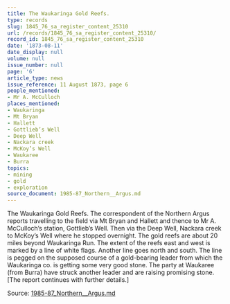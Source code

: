 ```yaml
---
title: The Waukaringa Gold Reefs.
type: records
slug: 1845_76_sa_register_content_25310
url: /records/1845_76_sa_register_content_25310/
record_id: 1845_76_sa_register_content_25310
date: '1873-08-11'
date_display: null
volume: null
issue_number: null
page: '6'
article_type: news
issue_reference: 11 August 1873, page 6
people_mentioned:
- Mr A. McCulloch
places_mentioned:
- Waukaringa
- Mt Bryan
- Hallett
- Gottlieb’s Well
- Deep Well
- Nackara creek
- McKoy’s Well
- Waukaree
- Burra
topics:
- mining
- gold
- exploration
source_document: 1985-87_Northern__Argus.md
---
```


The Waukaringa Gold Reefs.  The correspondent of the Northern Argus reports travelling to the field via Mt Bryan and Hallett and thence to Mr A. McCulloch’s station, Gottlieb’s Well.  Then via the Deep Well, Nackara creek to McKoy’s Well where he stopped overnight.  The gold reefs are about 20 miles beyond Waukaringa Run.  The extent of the reefs east and west is marked by a line of white flags.  Another line goes north and south.  The line is pegged on the supposed course of a gold-bearing leader from which the Waukaringa co. is getting some very good stone.  The party at Waukaree (from Burra) have struck another leader and are raising promising stone.  [The report continues with further details.]

Source: [1985-87_Northern__Argus.md](/downloads/markdown/1985-87_Northern__Argus.md)
